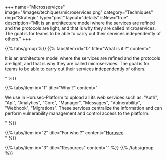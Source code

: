 +++
name="Microsserviços"
image="/images/techiques/microservices.png"
category="Techniques"
ring="Strategic"
type="post"
layout="details"
isNew="true"
description="MIt is an architecture model where the services are refined and the protocols are light, and that is why they are called microservices. The goal is for teams to be able to carry out their services independently of others."
+++

{{% tabs/group %}}
  {{% tabs/item id="0" title="What is it ?" content="<p>It is an architecture model where the services are refined and the protocols are light, and that is why they are called microservices. The goal is for teams to be able to carry out their services independently of others.</p>" %}}
  
  {{% tabs/item id="1" title="Why ?" content="<p>We use in Horusec-Platform to upload all its web services such as:  "Auth", "Api", "Analytics", "Core", "Manager", "Messages", "Vulnerability", "Webhook", "Migrations". These services centralize the information and can perform vulnerability management and control access to the platform.</p>" %}}
  
  {{% tabs/item id="2" title="For who ?" content="<a href='https://horusec.io/site/'>Horusec</a><br />" %}}

  {{% tabs/item id="3" title="Resources" content="" %}}
{{% /tabs/group %}}